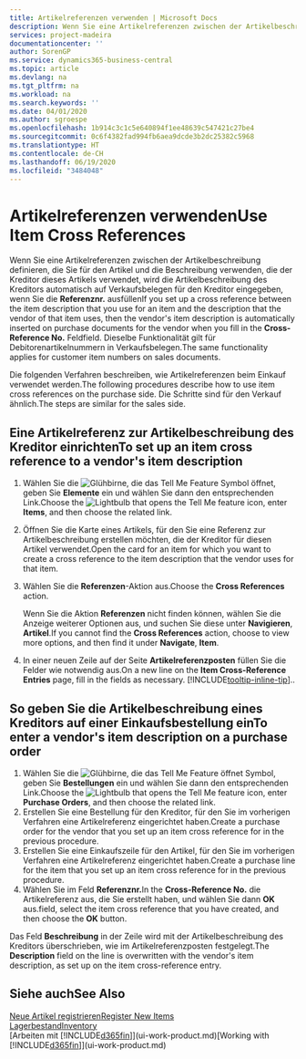 ```yaml
---
title: Artikelreferenzen verwenden | Microsoft Docs
description: Wenn Sie eine Artikelreferenzen zwischen der Artikelbeschreibung definieren, die Sie für den Artikel und die Beschreibung verwenden, die der Kreditor dieses Artikels verwendet, wird die Artikelbeschreibung des Kreditors automatisch auf Verkaufsbelegen für den Kreditor eingegeben, wenn Sie die **Referenznr.** ausfüllen Feld
services: project-madeira
documentationcenter: ''
author: SorenGP
ms.service: dynamics365-business-central
ms.topic: article
ms.devlang: na
ms.tgt_pltfrm: na
ms.workload: na
ms.search.keywords: ''
ms.date: 04/01/2020
ms.author: sgroespe
ms.openlocfilehash: 1b914c3c1c5e640894f1ee48639c547421c27be4
ms.sourcegitcommit: 0c6f4382fad994fb6aea9dcde3b2dc25382c5968
ms.translationtype: HT
ms.contentlocale: de-CH
ms.lasthandoff: 06/19/2020
ms.locfileid: "3484048"
---
```

# <a name="use-item-cross-references"></a><span data-ttu-id="15f70-104">Artikelreferenzen verwenden</span><span class="sxs-lookup"><span data-stu-id="15f70-104">Use Item Cross References</span></span>
<span data-ttu-id="15f70-105">Wenn Sie eine Artikelreferenzen zwischen der Artikelbeschreibung definieren, die Sie für den Artikel und die Beschreibung verwenden, die der Kreditor dieses Artikels verwendet, wird die Artikelbeschreibung des Kreditors automatisch auf Verkaufsbelegen für den Kreditor eingegeben, wenn Sie die **Referenznr.** ausfüllen</span><span class="sxs-lookup"><span data-stu-id="15f70-105">If you set up a cross reference between the item description that you use for an item and the description that the vendor of that item uses, then the vendor's item description is automatically inserted on purchase documents for the vendor when you fill in the **Cross-Reference No.**</span></span> <span data-ttu-id="15f70-106">Feld</span><span class="sxs-lookup"><span data-stu-id="15f70-106">field.</span></span> <span data-ttu-id="15f70-107">Dieselbe Funktionalität gilt für Debitorenartikelnummern in Verkaufsbelegen.</span><span class="sxs-lookup"><span data-stu-id="15f70-107">The same functionality applies for customer item numbers on sales documents.</span></span>

<span data-ttu-id="15f70-108">Die folgenden Verfahren beschreiben, wie Artikelreferenzen beim Einkauf verwendet werden.</span><span class="sxs-lookup"><span data-stu-id="15f70-108">The following procedures describe how to use item cross references on the purchase side.</span></span> <span data-ttu-id="15f70-109">Die Schritte sind für den Verkauf ähnlich.</span><span class="sxs-lookup"><span data-stu-id="15f70-109">The steps are similar for the sales side.</span></span>

## <a name="to-set-up-an-item-cross-reference-to-a-vendors-item-description"></a><span data-ttu-id="15f70-110">Eine Artikelreferenz zur Artikelbeschreibung des Kreditor einrichten</span><span class="sxs-lookup"><span data-stu-id="15f70-110">To set up an item cross reference to a vendor's item description</span></span>

1. <span data-ttu-id="15f70-111">Wählen Sie die ![Glühbirne, die das Tell Me Feature](media/ui-search/search_small.png "Tell Me-Funktion") Symbol öffnet, geben Sie **Elemente** ein und wählen Sie dann den entsprechenden Link.</span><span class="sxs-lookup"><span data-stu-id="15f70-111">Choose the ![Lightbulb that opens the Tell Me feature](media/ui-search/search_small.png "Tell me what you want to do") icon, enter **Items**, and then choose the related link.</span></span>
2. <span data-ttu-id="15f70-112">Öffnen Sie die Karte eines Artikels, für den Sie eine Referenz zur Artikelbeschreibung erstellen möchten, die der Kreditor für diesen Artikel verwendet.</span><span class="sxs-lookup"><span data-stu-id="15f70-112">Open the card for an item for which you want to create a cross reference to the item description that the vendor uses for that item.</span></span>
3. <span data-ttu-id="15f70-113">Wählen Sie die **Referenzen**-Aktion aus.</span><span class="sxs-lookup"><span data-stu-id="15f70-113">Choose the **Cross References** action.</span></span>

     <span data-ttu-id="15f70-114">Wenn Sie die Aktion **Referenzen** nicht finden können, wählen Sie die Anzeige weiterer Optionen aus, und suchen Sie diese unter **Navigieren**, **Artikel**.</span><span class="sxs-lookup"><span data-stu-id="15f70-114">If you cannot find the **Cross References** action, choose to view more options, and then find it under **Navigate**, **Item**.</span></span>
  
4. <span data-ttu-id="15f70-115">In einer neuen Zeile auf der Seite **Artikelreferenzposten** füllen Sie die Felder wie notwendig aus.</span><span class="sxs-lookup"><span data-stu-id="15f70-115">On a new line on the **Item Cross-Reference Entries** page, fill in the fields as necessary.</span></span> [!INCLUDE[tooltip-inline-tip](includes/tooltip-inline-tip_md.md)]<span data-ttu-id="15f70-116">.</span><span class="sxs-lookup"><span data-stu-id="15f70-116">.</span></span>

## <a name="to-enter-a-vendors-item-description-on-a-purchase-order"></a><span data-ttu-id="15f70-117">So geben Sie die Artikelbeschreibung eines Kreditors auf einer Einkaufsbestellung ein</span><span class="sxs-lookup"><span data-stu-id="15f70-117">To enter a vendor's item description on a purchase order</span></span>

1. <span data-ttu-id="15f70-118">Wählen Sie die ![Glühbirne, die das Tell Me Feature öffnet](media/ui-search/search_small.png "Tell Me-Funktion") Symbol, geben Sie **Bestellungen** ein und wählen Sie dann den entsprechenden Link.</span><span class="sxs-lookup"><span data-stu-id="15f70-118">Choose the ![Lightbulb that opens the Tell Me feature](media/ui-search/search_small.png "Tell me what you want to do") icon, enter **Purchase Orders**, and then choose the related link.</span></span>
2. <span data-ttu-id="15f70-119">Erstellen Sie eine Bestellung für den Kreditor, für den Sie im vorherigen Verfahren eine Artikelreferenz eingerichtet haben.</span><span class="sxs-lookup"><span data-stu-id="15f70-119">Create a purchase order for the vendor that you set up an item cross reference for in the previous procedure.</span></span>
3. <span data-ttu-id="15f70-120">Erstellen Sie eine Einkaufszeile für den Artikel, für den Sie im vorherigen Verfahren eine Artikelreferenz eingerichtet haben.</span><span class="sxs-lookup"><span data-stu-id="15f70-120">Create a purchase line for the item that you set up an item cross reference for in the previous procedure.</span></span>
4. <span data-ttu-id="15f70-121">Wählen Sie im Feld **Referenznr.**</span><span class="sxs-lookup"><span data-stu-id="15f70-121">In the **Cross-Reference No.**</span></span> <span data-ttu-id="15f70-122">die Artikelreferenz aus, die Sie erstellt haben, und wählen Sie dann **OK** aus.</span><span class="sxs-lookup"><span data-stu-id="15f70-122">field, select the item cross reference that you have created, and then choose the **OK** button.</span></span>

<span data-ttu-id="15f70-123">Das Feld **Beschreibung** in der Zeile wird mit der Artikelbeschreibung des Kreditors überschrieben, wie im Artikelreferenzposten festgelegt.</span><span class="sxs-lookup"><span data-stu-id="15f70-123">The **Description** field on the line is overwritten with the vendor's item description, as set up on the item cross-reference entry.</span></span>

## <a name="see-also"></a><span data-ttu-id="15f70-124">Siehe auch</span><span class="sxs-lookup"><span data-stu-id="15f70-124">See Also</span></span>
[<span data-ttu-id="15f70-125">Neue Artikel registrieren</span><span class="sxs-lookup"><span data-stu-id="15f70-125">Register New Items</span></span>](inventory-how-register-new-items.md)  
[<span data-ttu-id="15f70-126">Lagerbestand</span><span class="sxs-lookup"><span data-stu-id="15f70-126">Inventory</span></span>](inventory-manage-inventory.md)  
<span data-ttu-id="15f70-127">[Arbeiten mit [!INCLUDE[d365fin](includes/d365fin_md.md)]](ui-work-product.md)</span><span class="sxs-lookup"><span data-stu-id="15f70-127">[Working with [!INCLUDE[d365fin](includes/d365fin_md.md)]](ui-work-product.md)</span></span>
